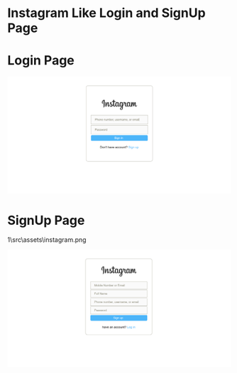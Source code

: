 # Instagram Like Login and SignUp Page

# Login Page

![Login](./src/assets/LoginPage.png)

# SignUp Page

1\src\assets\instagram.png

![SignUp](./src/assets/SignUpPage.png)